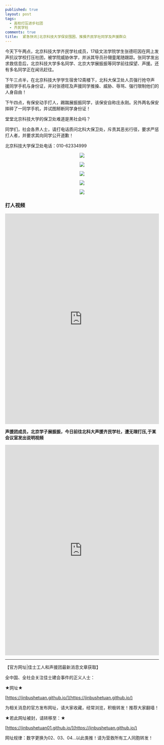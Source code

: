 ```yaml
---
published: true
layout: post
tags:
  - 高校打压进步社团
  - 齐民学社
comments: true
title:  紧急快讯|北京科技大学保安围困、推搡齐民学社同学及声援群众 
---
```



今天下午两点，北京科技大学齐民学社成员，17级文法学院学生张德旺因在网上发声抗议学校打压社团，被学院威胁休学，并派其导员孙翎童尾随跟踪。张同学发出求救信息后，北京科技大学多名同学、北京大学展振振等同学前往探望、声援。还有多名同学正在闻讯赶往。
 
下午三点半，在北京科技大学学生宿舍12斋楼下，北科大保卫处人员强行抢夺声援同学手机与身份证，并对张德旺及声援同学推搡、威胁、辱骂、强行限制他们的人身自由！
 
下午四点，有保安动手打人，踢踹展振振同学，该保安自称庄永刚。另外两名保安摔碎了一同学手机，并试图掰断同学身份证！
 
堂堂北京科技大学的保卫处难道是黑社会吗？
 
同学们，社会各界人士，请打电话质问北科大保卫处，斥责其恶劣行径，要求严惩打人者，并要求其向同学公开道歉！
 
北京科技大学保卫处电话：010-62334999

<p align="center"> <img src="http://api.superbed.cn/pic/5bacc9399dc6d64ec3fdc26f"> </p>

<p align="center"> <img src="http://api.superbed.cn/pic/5bacc94b9dc6d64ec3fdc270"> </p>

<p align="center"> <img src="http://api.superbed.cn/pic/5bacc95f9dc6d64ec3fdc271"> </p>

<p align="center"> <img src="http://api.superbed.cn/pic/5bacc9799dc6d64ec3fdc272"> </p>

<p align="center"> <img src="http://api.superbed.cn/pic/5bacc9979dc6d64ec3fdc273"> </p>

### 打人视频
<div style="width:100%;height:0px;position:relative;padding-bottom:137.037%;"><iframe src="https://streamable.com/mrhn9" frameborder="0" width="100%" height="100%" allowfullscreen style="width:100%;height:100%;position:absolute;left:0px;top:0px;overflow:hidden;"></iframe></div>


**声援团成员，北京学子展振振，今日前往北科大声援齐民学社，遭无理打压,于某会议室发出说明视频**
<div style="width:100%;height:0px;position:relative;padding-bottom:137.037%;"><iframe src="https://streamable.com/3a74u" frameborder="0" width="100%" height="100%" allowfullscreen style="width:100%;height:100%;position:absolute;left:0px;top:0px;overflow:hidden;"></iframe></div>




---

【官方网址|佳士工人和声援团最新消息文章获取】

全中国、全社会关注佳士建会事件的正义人士：

★网址★

[https://jinbushetuan.github.io/](https://jinbushetuan.github.io/)

为相关消息的官方发布网址，请大家收藏，经常浏览，积极转发！推荐大家翻墙！

★若此网址被封，请转移至：★

[https://jinbushetuan01.github.io/](https://jinbushetuan.github.io/)

网址规律：数字更换为02、03、04…以此类推！请为营救所有工人同胞转发！


